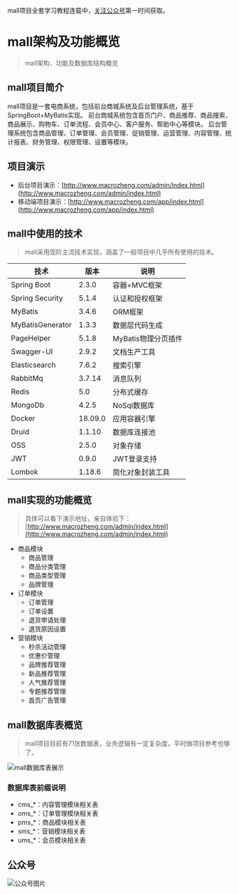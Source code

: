 mall项目全套学习教程连载中，[关注公众号](#公众号)第一时间获取。

# mall架构及功能概览

> mall架构、功能及数据库结构概览

## mall项目简介

mall项目是一套电商系统，包括前台商城系统及后台管理系统，基于SpringBoot+MyBatis实现。 前台商城系统包含首页门户、商品推荐、商品搜索、商品展示、购物车、订单流程、会员中心、客户服务、帮助中心等模块。 后台管理系统包含商品管理、订单管理、会员管理、促销管理、运营管理、内容管理、统计报表、财务管理、权限管理、设置等模块。

## 项目演示

- 后台项目演示：[http://www.macrozheng.com/admin/index.html](http://www.macrozheng.com/admin/index.html)
- 移动端项目演示：[http://www.macrozheng.com/app/index.html](http://www.macrozheng.com/app/index.html)

## mall中使用的技术

> mall采用现阶主流技术实现，涵盖了一般项目中几乎所有使用的技术。

技术 | 版本 | 说明
----|----|----
Spring Boot | 2.3.0 | 容器+MVC框架
Spring Security | 5.1.4 | 认证和授权框架
MyBatis | 3.4.6 | ORM框架  
MyBatisGenerator | 1.3.3 | 数据层代码生成
PageHelper | 5.1.8 | MyBatis物理分页插件
Swagger-UI | 2.9.2 | 文档生产工具
Elasticsearch | 7.6.2 | 搜索引擎
RabbitMq |3.7.14 | 消息队列
Redis | 5.0 | 分布式缓存
MongoDb | 4.2.5 | NoSql数据库
Docker | 18.09.0 | 应用容器引擎
Druid | 1.1.10 | 数据库连接池
OSS | 2.5.0 | 对象存储
JWT | 0.9.0 | JWT登录支持
Lombok | 1.18.6 | 简化对象封装工具

## mall实现的功能概览

> 具体可以看下演示地址，亲自体验下：[http://www.macrozheng.com/admin/index.html](http://www.macrozheng.com/admin/index.html)

- 商品模块
  - 商品管理
  - 商品分类管理
  - 商品类型管理
  - 品牌管理
- 订单模块
  - 订单管理
  - 订单设置
  - 退货申请处理
  - 退货原因设置
- 营销模块
  - 秒杀活动管理
  - 优惠价管理
  - 品牌推荐管理
  - 新品推荐管理
  - 人气推荐管理
  - 专题推荐管理
  - 首页广告管理

## mall数据库表概览
> mall项目目前有71张数据表，业务逻辑有一定复杂度，平时做项目参考也够了。

![mall数据库表展示](../images/mall_mysql_all.png)

### 数据库表前缀说明

- cms_*：内容管理模块相关表
- oms_*：订单管理模块相关表
- pms_*：商品模块相关表
- sms_*：营销模块相关表
- ums_*：会员模块相关表

## 公众号

![公众号图片](http://macro-oss.oss-cn-shenzhen.aliyuncs.com/mall/banner/qrcode_for_macrozheng_258.jpg)

